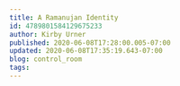 ```yaml
---
title: A Ramanujan Identity
id: 4789801584129675233
author: Kirby Urner
published: 2020-06-08T17:28:00.005-07:00
updated: 2020-06-08T17:35:19.643-07:00
blog: control_room
tags: 
---
```


